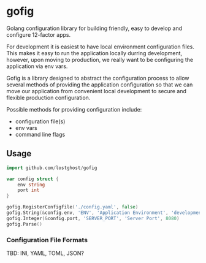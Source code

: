 # gofig

Golang configuration library for building friendly, easy to develop and configure 12-factor apps.

For development it is easiest to have local environment configuration files. This makes it easy to run the application locally durring development, however, upon moving to production, we really want to be configuring the application via env vars.

Gofig is a library designed to abstract the configuration process to allow several methods of providing the application configuration so that we can move our application from convenient local development to secure and flexible production configuration.

Possible methods for providing configuration include:

- configuration file(s)
- env vars
- command line flags

## Usage

```go
import github.com/lostghost/gofig

var config struct {
    env string
    port int
}

gofig.RegisterConfigfile('./config.yaml', false)
gofig.String(&config.env, 'ENV', 'Application Environment', 'development')
gofig.Integer(&config.port, 'SERVER_PORT', 'Server Port', 8080)
gofig.Parse()
```

### Configuration File Formats

TBD: INI, YAML, TOML, JSON?
